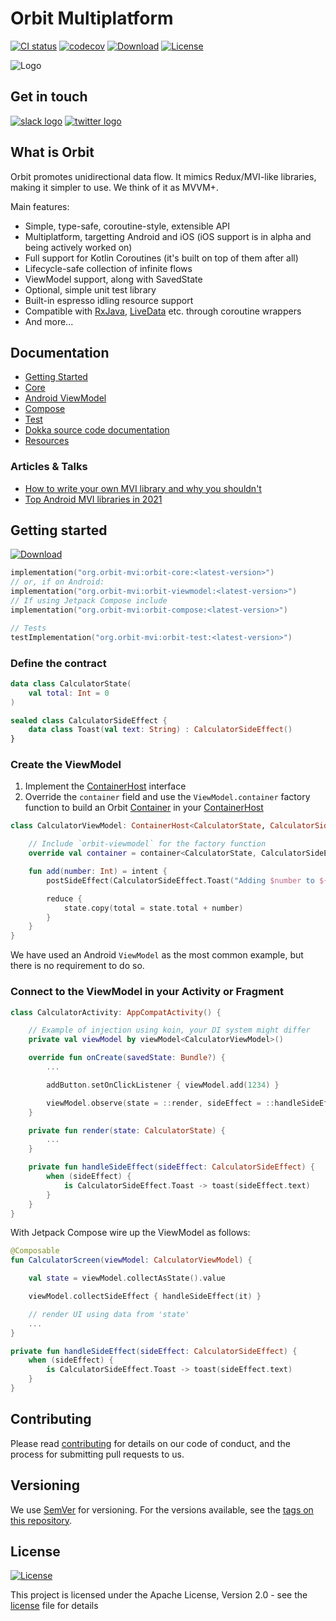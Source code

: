 # Orbit Multiplatform

[![CI status](https://github.com/orbit-mvi/orbit-mvi/workflows/Android%20CI/badge.svg)](https://github.com/orbit-mvi/orbit-mvi/actions)
[![codecov](https://codecov.io/gh/orbit-mvi/orbit-mvi/branch/main/graph/badge.svg)](https://codecov.io/gh/orbit-mvi/orbit-mvi)
[![Download](https://img.shields.io/maven-central/v/org.orbit-mvi/orbit-core)](https://search.maven.org/artifact/org.orbit-mvi/orbit-core)
[![License](https://img.shields.io/badge/License-Apache%202.0-blue.svg)](LICENSE.md)

![Logo](images/logo.png)

## Get in touch

[![slack logo](images/slack-logo-icon.png)](https://kotlinlang.slack.com/messages/CPM6UMD2P)
[![twitter logo](images/twitter-small.png)](https://twitter.com/orbit_mvi)

## What is Orbit

Orbit promotes unidirectional data flow. It mimics Redux/MVI-like libraries, making it simpler to use. We think of it as MVVM+.

Main features:
- Simple, type-safe, coroutine-style, extensible API
- Multiplatform, targetting Android and iOS (iOS support is in alpha and being
  actively worked on)
- Full support for Kotlin Coroutines (it's built on top of them after all)
- Lifecycle-safe collection of infinite flows
- ViewModel support, along with SavedState
- Optional, simple unit test library
- Built-in espresso idling resource support
- Compatible with [RxJava](https://orbit-mvi.org/Core/rxjava), [LiveData](https://orbit-mvi.org/Core/livedata.md)
  etc. through coroutine wrappers
- And more...

## Documentation

- [Getting Started](https://orbit-mvi.org)
- [Core](https://orbit-mvi.org/Core/overview)
- [Android ViewModel](https://orbit-mvi.org/Android-ViewModel/overview)
- [Compose](https://orbit-mvi.org/Compose/overview)
- [Test](https://orbit-mvi.org/Test/overview)
- [Dokka source code documentation](https://orbit-mvi.org/dokka/)
- [Resources](https://orbit-mvi.org/resources)

### Articles & Talks

- [How to write your own MVI library and why you shouldn't](https://www.youtube.com/watch?v=E6obYmkkdko)
- [Top Android MVI libraries in 2021](https://appmattus.medium.com/top-android-mvi-libraries-in-2021-de1afe890f27)

## Getting started

[![Download](https://img.shields.io/maven-central/v/org.orbit-mvi/orbit-viewmodel)](https://search.maven.org/artifact/org.orbit-mvi/orbit-viewmodel)

```kotlin
implementation("org.orbit-mvi:orbit-core:<latest-version>")
// or, if on Android:
implementation("org.orbit-mvi:orbit-viewmodel:<latest-version>")
// If using Jetpack Compose include
implementation("org.orbit-mvi:orbit-compose:<latest-version>")

// Tests
testImplementation("org.orbit-mvi:orbit-test:<latest-version>")
```

### Define the contract

``` kotlin
data class CalculatorState(
    val total: Int = 0
)

sealed class CalculatorSideEffect {
    data class Toast(val text: String) : CalculatorSideEffect()
}
```

### Create the ViewModel

1. Implement the
   [ContainerHost](orbit-core/src/commonMain/kotlin/org/orbitmvi/orbit/ContainerHost.kt)
   interface
1. Override the `container` field and use the `ViewModel.container` factory
   function to build an Orbit
   [Container](orbit-core/src/commonMain/kotlin/org/orbitmvi/orbit/Container.kt)
   in your
   [ContainerHost](orbit-core/src/commonMain/kotlin/org/orbitmvi/orbit/ContainerHost.kt)

``` kotlin
class CalculatorViewModel: ContainerHost<CalculatorState, CalculatorSideEffect>, ViewModel() {

    // Include `orbit-viewmodel` for the factory function
    override val container = container<CalculatorState, CalculatorSideEffect>(CalculatorState())

    fun add(number: Int) = intent {
        postSideEffect(CalculatorSideEffect.Toast("Adding $number to ${state.total}!"))

        reduce {
            state.copy(total = state.total + number)
        }
    }
}
```

We have used an Android `ViewModel` as the most common example, but there is no
requirement to do so.

### Connect to the ViewModel in your Activity or Fragment

``` kotlin
class CalculatorActivity: AppCompatActivity() {

    // Example of injection using koin, your DI system might differ
    private val viewModel by viewModel<CalculatorViewModel>()

    override fun onCreate(savedState: Bundle?) {
        ...

        addButton.setOnClickListener { viewModel.add(1234) }

        viewModel.observe(state = ::render, sideEffect = ::handleSideEffect)
    }

    private fun render(state: CalculatorState) {
        ...
    }

    private fun handleSideEffect(sideEffect: CalculatorSideEffect) {
        when (sideEffect) {
            is CalculatorSideEffect.Toast -> toast(sideEffect.text)
        }
    }
}
```

With Jetpack Compose wire up the ViewModel as follows:

```kotlin
@Composable
fun CalculatorScreen(viewModel: CalculatorViewModel) {

    val state = viewModel.collectAsState().value

    viewModel.collectSideEffect { handleSideEffect(it) }

    // render UI using data from 'state'
    ...
}

private fun handleSideEffect(sideEffect: CalculatorSideEffect) {
    when (sideEffect) {
        is CalculatorSideEffect.Toast -> toast(sideEffect.text)
    }
}
```

## Contributing

Please read [contributing](CONTRIBUTING.md)
for details on our code of conduct, and the process for submitting pull
requests to us.

## Versioning

We use [SemVer](http://semver.org/) for versioning. For the versions
available, see the [tags on this repository](https://github.com/orbit-mvi/orbit-mvi/tags).

## License

[![License](https://img.shields.io/badge/License-Apache%202.0-blue.svg)](LICENSE.md)

This project is licensed under the Apache License, Version 2.0 - see the
[license](LICENSE.md) file for details
